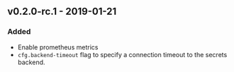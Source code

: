## v0.2.0-rc.1 - 2019-01-21

### Added
- Enable prometheus metrics
- `cfg.backend-timeout` flag to specify a connection timeout to the secrets backend.